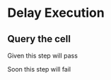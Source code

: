 # Delay Execution

<!-- @retry:delayExecution=250 -->

## Query the cell

Given this step will pass

<!-- @retryScenario -->

Soon this step will fail

